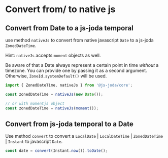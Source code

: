# Convert from/ to native js

## Convert from Date to a js-joda temporal

use method `nativeJs` to convert from native javascript `Date` to a js-joda `ZonedDateTime`.

Hint: `nativeJs` accepts `moment` objects as well.

Be aware of that a Date always represent a certain point in time _without_ a timezone.
You can provide one by passing it as a second argument.
Otherwise, `ZoneId.systemDefault()` will be used.

```javascript
import { ZonedDateTime, nativeJs } from '@js-joda/core';

const zonedDateTime = nativeJs(new Date());

// or with momentjs object
const zonedDateTime = nativeJs(moment());
```

## Convert from js-joda temporal to a Date

Use method `convert` to convert a `LocalDate` | `LocalDateTime` | `ZonedDateTime` | `Instant` 
to javascript `Date`.

```javascript
const date = convert(Instant.now()).toDate();
```
